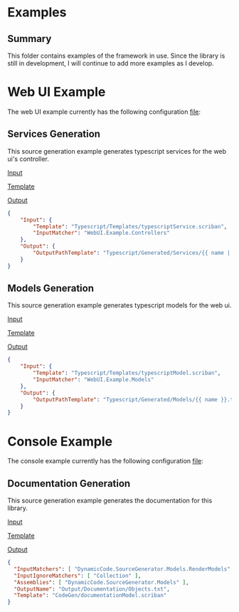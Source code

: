 # Examples

## Summary

This folder contains examples of the framework in use. Since the library is still in development, I will continue to add more examples as I develop.

# Web UI Example

The web UI example currently has the following configuration [file](https://github.com/JoshDiDuca/DynamicCode.SourceGenerator/blob/master/examples/WebUI.Example/codegen.json):

## Services Generation

This source generation example generates typescript services for the web ui's controller.

[Input](https://github.com/JoshDiDuca/DynamicCode.SourceGenerator/tree/master/examples/WebUI.Example/Controllers)

[Template](https://github.com/JoshDiDuca/DynamicCode.SourceGenerator/blob/master/examples/WebUI.Example/Typescript/Templates/typescriptService.scriban)

[Output](https://github.com/JoshDiDuca/DynamicCode.SourceGenerator/tree/master/examples/WebUI.Example/Typescript/Generated/Services)

```json
{
    "Input": {
        "Template": "Typescript/Templates/typescriptService.scriban",
        "InputMatcher": "WebUI.Example.Controllers"
    },
    "Output": {
        "OutputPathTemplate": "Typescript/Generated/Services/{{ name | string.replace 'Controller' 'Service' }}.ts"
    }
}
```


## Models Generation

This source generation example generates typescript models for the web ui.

[Input](https://github.com/JoshDiDuca/DynamicCode.SourceGenerator/tree/master/examples/WebUI.Example/Models)

[Template](https://github.com/JoshDiDuca/DynamicCode.SourceGenerator/blob/master/examples/WebUI.Example/Typescript/Templates/typescriptModel.scriban)

[Output](https://github.com/JoshDiDuca/DynamicCode.SourceGenerator/tree/master/examples/WebUI.Example/Typescript/Generated/Models)

```json
{
    "Input": {
        "Template": "Typescript/Templates/typescriptModel.scriban",
        "InputMatcher": "WebUI.Example.Models"
    },
    "Output": {
        "OutputPathTemplate": "Typescript/Generated/Models/{{ name }}.ts"
    }
}
```

# Console Example

The console example currently has the following configuration [file](https://github.com/JoshDiDuca/DynamicCode.SourceGenerator/blob/master/examples/ConsoleApp.Example/codegen.json):

## Documentation Generation

This source generation example generates the documentation for this library.

[Input](https://github.com/JoshDiDuca/DynamicCode.SourceGenerator/tree/master/DynamicCode.SourceGenerator.Models/RenderModels)

[Template](https://github.com/JoshDiDuca/DynamicCode.SourceGenerator/blob/master/examples/ConsoleApp.Example/CodeGen/documentationModel.scriban)

[Output](https://github.com/JoshDiDuca/DynamicCode.SourceGenerator/tree/master/examples/ConsoleApp.Example/Output/Documentation)

```json
{
  "InputMatchers": [ "DynamicCode.SourceGenerator.Models.RenderModels" ],
  "InputIgnoreMatchers": [ "Collection" ],
  "Assemblies": [ "DynamicCode.SourceGenerator.Models" ],
  "OutputName": "Output/Documentation/Objects.txt",
  "Template": "CodeGen/documentationModel.scriban"
}
```
